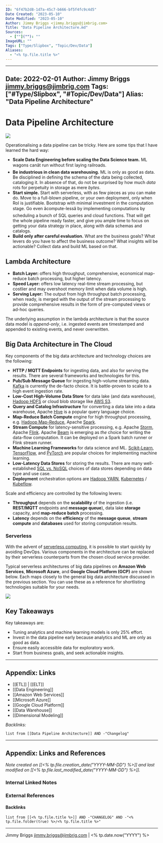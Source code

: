 ```yaml
---
ID: "6f47b2d8-1d7a-45c7-b666-bf5f4fc9c4d5"
Date Created: "2023-05-10"
Date Modified: "2023-05-10"
Author: Jimmy Briggs <jimmy.briggs@jimbrig.com>
Title: "Data Pipeline Architecture.md"
Sources: 
  - [""](""): ""
ImageURL: ""
Tags: ["Type/Slipbox", "Topic/Dev/Data"]
Aliases:
  - "<% tp.file.title %>"
---
```


---
Date: 2022-02-01
Author: Jimmy Briggs <jimmy.briggs@jimbrig.com>
Tags: ["#Type/Slipbox", "#Topic/Dev/Data"]
Alias: "Data Pipeline Architecture"
---

# Data Pipeline Architecture

![](https://i.imgur.com/gT7F4km.png)

Operationalising a data pipeline can be tricky. Here are some tips that I have learned the hard way:

-   **Scale Data Engineering before scaling the Data Science team.** ML wagons canât run without first laying railroads.
-   **Be industrious in clean data warehousing.** ML is only as good as data. Be disciplined in defining the schema of the data being collected, cataloging it. In absence of that, do not be surprised by how much _data_ rots for perpetuity in storage as mere _bytes_.
-   **Start simple.** Start with serverless, with as few pieces as you can make do. Move to a full-blown pipeline, or your own deployment, only when RoI is justifiable. Bootstrap with minimal investment in the computation stage. Go even âcompute-lessâ by implementing computations by scheduling a bunch of SQL queries and cloud functions. That will get the whole pipeline ready faster, and give you ample time to focus on getting your data strategy in place, along with data schemas and catalogs.
-   **Build only after careful evaluation.** What are the business goals? What levers do you have to affect the business outcome? What insights will be actionable? Collect data and build ML based on that.

## Lambda Architecture

-   **Batch Layer:** offers high throughput, comprehensive, economical map-reduce batch processing, but higher latency.
-   **Speed Layer:** offers low latency real-time stream processing, but costlier and may overshoot memory limit when data volume is high.
-   **Serving Layer:** The output from high throughput batch processing, when ready, is merged with the output of the stream processing to provide comprehensive results in the form of pre-computed views or ad-hoc queries.

The underlying assumption in the lambda architecture is that the source data model is _append-only_, i.e. ingested events are timestamped and appended to existing events, and never overwritten.

## Big Data Architecture in The Cloud

Key components of the big data architecture and technology choices are the following:

-   **HTTP / MQTT Endpoints** for ingesting data, and also for serving the results. There are several frameworks and technologies for this.
-   **Pub/Sub Message Queue** for ingesting high-volume streaming data. [Kafka](https://kafka.apache.org/) is currently the de-facto choice. It is battle-proven to scale to a high event ingestion rate.
-   **Low-Cost High-Volume Data Store** for data lake (and data warehouse), [Hadoop HDFS](https://hadoop.apache.org/docs/stable/hadoop-project-dist/hadoop-hdfs/HdfsUserGuide.html) or cloud blob storage like [AWS S3](https://aws.amazon.com/s3/).
-   **Query and Catalog Infrastructure** for converting a data lake into a data warehouse, Apache [Hive](https://hive.apache.org/) is a popular query language choice.
-   **Map-Reduce Batch Compute** engine for high throughput processing, e.g. [Hadoop Map-Reduce](https://hadoop.apache.org/docs/current/hadoop-mapreduce-client/hadoop-mapreduce-client-core/MapReduceTutorial.html), Apache [Spark](https://spark.apache.org/).
-   **Stream Compute** for latency-sensitive processing, e.g. Apache [Storm](https://storm.apache.org/), Apache [Flink](https://flink.apache.org/). Apache [Beam](https://beam.apache.org/) is emerging as _the_ choice for writing the data-flow computation. It can be deployed on a Spark batch runner or Flink stream runner.
-   **Machine Learning Frameworks** for data science and ML. [Scikit-Learn](https://scikit-learn.org/), [TensorFlow](https://www.tensorflow.org/), and [PyTorch](https://pytorch.org/) are popular choices for implementing machine learning.
-   **Low-Latency Data Stores** for storing the results. There are many well-established [SQL vs. NoSQL](https://towardsdatascience.com/datastore-choices-sql-vs-nosql-database-ebec24d56106) choices of data stores depending on data type and use case.
-   **Deployment** orchestration options are [Hadoop YARN](https://hadoop.apache.org/docs/current/hadoop-yarn/hadoop-yarn-site/YARN.html), [Kubernetes](https://kubernetes.io/) / [Kubeflow](https://www.kubeflow.org/).

Scale and efficiency are controlled by the following levers:

-   **Throughput** depends on the **scalability** of the ingestion (i.e. **REST/MQTT** endpoints and **message queue**), data lake **storage** capacity, and **map-reduce batch** processing.
-   **Latency** depends on the **efficiency** of the **message queue**, **stream compute** and **databases** used for storing computation results.

### Serverless

With the advent of [serverless computing](https://en.wikipedia.org/wiki/Serverless_computing), it is possible to start quickly by avoiding DevOps. Various components in the architecture can be replaced by their serverless counterparts from the chosen cloud service provider.

Typical serverless architectures of big data pipelines on **Amazon Web Services**, **Microsoft Azure**, and **Google Cloud Platform (GCP)** are shown below. Each maps closely to the general big data architecture discussed in the previous section. You can use these as a reference for shortlisting technologies suitable for your needs.

![](https://i.imgur.com/01bxoyQ.png)

## Key Takeaways

Key takeaways are:

-   Tuning analytics and machine learning models is only 25% effort.
-   Invest in the data pipeline early because analytics and ML are only as good as data.
-   Ensure easily accessible data for exploratory work.
-   Start from business goals, and seek actionable insights.

***

## Appendix: Links

- [[ETL]] | [[ELT]]
- [[Data Engineering]]
- [[Amazon Web Services]]
- [[Microsoft Azure]]
- [[Google Cloud Platform]]
- [[Data Warehouse]]
- [[Dimensional Modeling]]

*Backlinks:*

```dataview
list from [[Data Pipeline Architecture]] AND -"Changelog"
```

***

## Appendix: Links and References

*Note created on [[<% tp.file.creation_date("YYYY-MM-DD") %>]] and last modified on [[<% tp.file.last_modified_date("YYYY-MM-DD") %>]].*

### Internal Linked Notes

### External References

#### Backlinks

```dataview
list from [[<% tp.file.title %>]] AND -"CHANGELOG" AND -"<% tp.file.folder(true) %>/<% tp.file.title %>"
```


***

Jimmy Briggs <jimmy.briggs@jimbrig.com> | <% tp.date.now("YYYY") %>